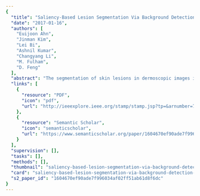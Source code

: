 ```yaml
---
{
  "title": "Saliency-Based Lesion Segmentation Via Background Detection in Dermoscopic Images",
  "date": "2017-01-16",
  "authors": [
    "Euijoon Ahn",
    "Jinman Kim",
    "Lei Bi",
    "Ashnil Kumar",
    "Changyang Li",
    "M. Fulham",
    "D. Feng"
  ],
  "abstract": "The segmentation of skin lesions in dermoscopic images is a fundamental step in automated computer-aided diagnosis of melanoma. Conventional segmentation methods, however, have difficulties when the lesion borders are indistinct and when contrast between the lesion and the surrounding skin is low. They also perform poorly when there is a heterogeneous background or a lesion that touches the image boundaries; this then results in under- and oversegmentation of the skin lesion. We suggest that saliency detection using the reconstruction errors derived from a sparse representation model coupled with a novel background detection can more accurately discriminate the lesion from surrounding regions. We further propose a Bayesian framework that better delineates the shape and boundaries of the lesion. We also evaluated our approach on two public datasets comprising 1100 dermoscopic images and compared it to other conventional and state-of-the-art unsupervised (i.e., no training required) lesion segmentation methods, as well as the state-of-the-art unsupervised saliency detection methods. Our results show that our approach is more accurate and robust in segmenting lesions compared to other methods. We also discuss the general extension of our framework as a saliency optimization algorithm for lesion segmentation.",
  "links": [
    {
      "resource": "PDF",
      "icon": "pdf",
      "url": "http://ieeexplore.ieee.org/stamp/stamp.jsp?tp=&arnumber=7817848"
    },
    {
      "resource": "Semantic Scholar",
      "icon": "semanticscholar",
      "url": "https://www.semanticscholar.org/paper/1604670ef90ade7f996034af02ff51ab61d8f6dc"
    }
  ],
  "supervision": [],
  "tasks": [],
  "methods": [],
  "thumbnail": "saliency-based-lesion-segmentation-via-background-detection-in-dermoscopic-images-thumb.jpg",
  "card": "saliency-based-lesion-segmentation-via-background-detection-in-dermoscopic-images-card.jpg",
  "s2_paper_id": "1604670ef90ade7f996034af02ff51ab61d8f6dc"
}
---
```


